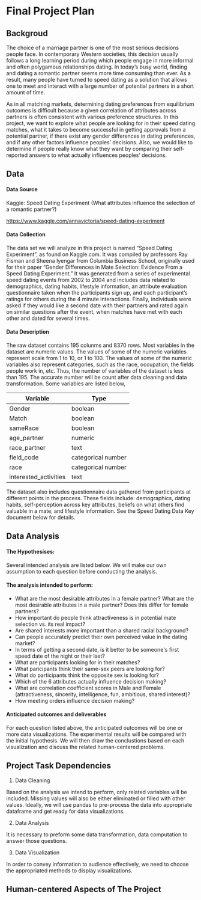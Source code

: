 # Final Project Plan

## Backgroud

The choice of a marriage partner is one of the most serious decisions people face. In contemporary Western societies, this
decision usually follows a long learning period during which people engage in more informal and often polygamous relationships
dating. In today’s busy world, finding and dating a romantic partner seems more time consuming than ever. As a result, many people have turned to speed dating as a solution that allows one to meet and interact with a large number of potential partners in a short amount of time. 

As in all matching markets, determining dating preferences from equilibrium outcomes is difficult because a given correlation of attributes across partners is often consistent with various preference structures. In this project, we want to explore what people are looking for in their speed dating matches, what it takes to become successful in getting approvals from a potential partner, if there exist any gender differences in dating preferences, and if any other factors influence peoples’ decisions. Also, we would like to determine if people really know what they want by comparing their self-reported answers to what actually influences peoples’ decisions.

## Data 

#### Data Source

Kaggle: Speed Dating Experiment (What attributes influence the selection of a romantic partner?)

https://www.kaggle.com/annavictoria/speed-dating-experiment

#### Data Collection

The data set we will analyze in this project is named “Speed Dating Experiment”, as found on Kaggle.com. It was compiled by professors Ray Fisman and Sheena Iyengar from Columbia Business School, originally used for their paper “Gender Differences in Mate Selection: Evidence From a Speed Dating Experiment.” It was generated from a series of experimental speed dating events from 2002 to 2004 and includes data related to demographics, dating habits, lifestyle information, an attribute evaluation questionnaire taken when the participants sign up, and each participant’s ratings for others during the 4 minute interactions. Finally, individuals were asked if they would like a second date with their partners and rated again on similar questions after the event, when matches have met with each other and dated for several times.

#### Data Description

The raw dataset contains 195 colunms and 8370 rows. Most variables in the dataset are numeric values. The values of some of the numeric variables represent scale from 1 to 10, or 1 to 100. The values of some of the numeric variables also represent categories, such as the race, occupation, the fields people work in, etc. Thus, the number of variables of the dataset is less than 195. The accurate number will be count after data cleaning and data transformation. Some variables are listed below,

| Variable | Type |
| ------ | ------ |
| Gender | boolean |
| Match | boolean |
| sameRace | boolean |
| age_partner | numeric |
| race_partner | text |
| field_code | categorical number |
| race | categorical number |
| interested_activities | text |

The dataset also includes questionnaire data gathered from participants at different points in the process. These fields include: demographics, dating habits, self-perception across key attributes, beliefs on what others find valuable in a mate, and lifestyle information. See the Speed Dating Data Key document below for details.


## Data Analysis

#### The Hypothesises:

Several intended analysis are listed below. We will make our own assumption to each question before conducting the analysis. 

#### The analysis intended to perform:

- What are the most desirable attributes in a female partner? What are the most desirable attributes in a male partner? Does this differ for female partners?
- How important do people think attractiveness is in potential mate selection vs. its real impact?
- Are shared interests more important than a shared racial background?
- Can people accurately predict their own perceived value in the dating market?
- In terms of getting a second date, is it better to be someone's first speed date of the night or their last?
- What are participants looking for in their matches?
- What paricipants think their same-sex peers are looking for?
- What do participants think the opposite sex is looking for?
- Which of the 6 attributes actually influence decision making?
- What are correlation coefficient scores in Male and Female (attractiveness, sincerity, intelligence, fun, ambitious, shared interest)?
- How meeting orders influence decision making?

#### Anticipated outcomes and deliverables

For each question listed above, the anticipated outcomes will be one or more data visualizations. The experimental results will be compared with the initial hypothesis. We will then draw the conclustions based on each visualization and discuss the related human-centered problems.

## Project Task Dependencies

1. Data Cleaning

Based on the analysis we intend to perform, only related variables will be included. Missing values will also be either eliminated or filled with other values. Ideally, we will use pandas to pre-process the data into appropriate dataframe and get ready for data visualizations.

2. Data Analysis

It is necessary to preform some data transformation, data computation to answer those questions. 

3. Data Visualization

In order to convey information to audience effectively, we need to choose the appropriated methods to display visualizations. 

## Human-centered Aspects of The Project
